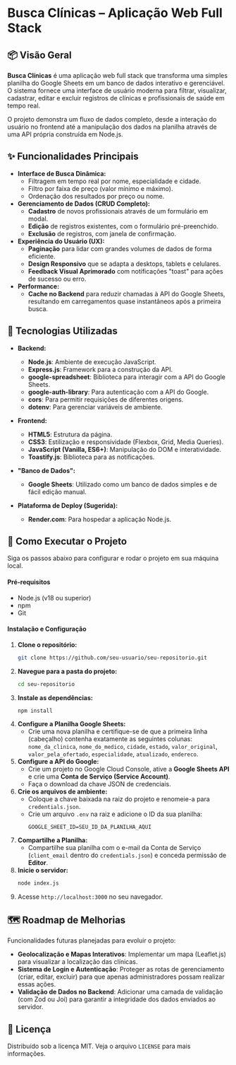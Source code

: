 # Busca Clínicas – Aplicação Web Full Stack

[](https://nodejs.org/)
[](https://expressjs.com/pt-br/)
[](https://developer.mozilla.org/pt-BR/docs/Web/JavaScript)
[](https://developers.google.com/sheets/api)
[](https://opensource.org/licenses/MIT)

## 📦 Visão Geral

**Busca Clínicas** é uma aplicação web full stack que transforma uma simples planilha do Google Sheets em um banco de dados interativo e gerenciável. O sistema fornece uma interface de usuário moderna para filtrar, visualizar, cadastrar, editar e excluir registros de clínicas e profissionais de saúde em tempo real.

O projeto demonstra um fluxo de dados completo, desde a interação do usuário no frontend até a manipulação dos dados na planilha através de uma API própria construída em Node.js.

## ✨ Funcionalidades Principais

  - **Interface de Busca Dinâmica:**
      - Filtragem em tempo real por nome, especialidade e cidade.
      - Filtro por faixa de preço (valor mínimo e máximo).
      - Ordenação dos resultados por preço ou nome.
  - **Gerenciamento de Dados (CRUD Completo):**
      - **Cadastro** de novos profissionais através de um formulário em modal.
      - **Edição** de registros existentes, com o formulário pré-preenchido.
      - **Exclusão** de registros, com janela de confirmação.
  - **Experiência do Usuário (UX):**
      - **Paginação** para lidar com grandes volumes de dados de forma eficiente.
      - **Design Responsivo** que se adapta a desktops, tablets e celulares.
      - **Feedback Visual Aprimorado** com notificações "toast" para ações de sucesso ou erro.
  - **Performance:**
      - **Cache no Backend** para reduzir chamadas à API do Google Sheets, resultando em carregamentos quase instantâneos após a primeira busca.

## 🚀 Tecnologias Utilizadas

  - **Backend:**

      - **Node.js**: Ambiente de execução JavaScript.
      - **Express.js**: Framework para a construção da API.
      - **google-spreadsheet**: Biblioteca para interagir com a API do Google Sheets.
      - **google-auth-library**: Para autenticação com a API do Google.
      - **cors**: Para permitir requisições de diferentes origens.
      - **dotenv**: Para gerenciar variáveis de ambiente.

  - **Frontend:**

      - **HTML5**: Estrutura da página.
      - **CSS3**: Estilização e responsividade (Flexbox, Grid, Media Queries).
      - **JavaScript (Vanilla, ES6+)**: Manipulação do DOM e interatividade.
      - **Toastify.js**: Biblioteca para as notificações.

  - **"Banco de Dados":**

      - **Google Sheets**: Utilizado como um banco de dados simples e de fácil edição manual.

  - **Plataforma de Deploy (Sugerida):**

      - **Render.com**: Para hospedar a aplicação Node.js.

## 🔧 Como Executar o Projeto

Siga os passos abaixo para configurar e rodar o projeto em sua máquina local.

#### **Pré-requisitos**

  - Node.js (v18 ou superior)
  - npm
  - Git

#### **Instalação e Configuração**

1.  **Clone o repositório:**
    ```bash
    git clone https://github.com/seu-usuario/seu-repositorio.git
    ```
2.  **Navegue para a pasta do projeto:**
    ```bash
    cd seu-repositorio
    ```
3.  **Instale as dependências:**
    ```bash
    npm install
    ```
4.  **Configure a Planilha Google Sheets:**
      - Crie uma nova planilha e certifique-se de que a primeira linha (cabeçalho) contenha exatamente as seguintes colunas: `nome_da_clinica`, `nome_do_medico`, `cidade`, `estado`, `valor_original`, `valor_pela_ofertado`, `especialidade`, `atualizado`, `endereco`.
5.  **Configure a API do Google:**
      - Crie um projeto no Google Cloud Console, ative a **Google Sheets API** e crie uma **Conta de Serviço (Service Account)**.
      - Faça o download da chave JSON de credenciais.
6.  **Crie os arquivos de ambiente:**
      - Coloque a chave baixada na raiz do projeto e renomeie-a para `credentials.json`.
      - Crie um arquivo `.env` na raiz e adicione o ID da sua planilha:
        ```
        GOOGLE_SHEET_ID=SEU_ID_DA_PLANILHA_AQUI
        ```
7.  **Compartilhe a Planilha:**
      - Compartilhe sua planilha com o e-mail da Conta de Serviço (`client_email` dentro do `credentials.json`) e conceda permissão de **Editor**.
8.  **Inicie o servidor:**
    ```bash
    node index.js
    ```
9.  Acesse `http://localhost:3000` no seu navegador.

## 🗺️ Roadmap de Melhorias

Funcionalidades futuras planejadas para evoluir o projeto:

  - **Geolocalização e Mapas Interativos**: Implementar um mapa (Leaflet.js) para visualizar a localização das clínicas.
  - **Sistema de Login e Autenticação**: Proteger as rotas de gerenciamento (criar, editar, excluir) para que apenas administradores possam realizar essas ações.
  - **Validação de Dados no Backend**: Adicionar uma camada de validação (com Zod ou Joi) para garantir a integridade dos dados enviados ao servidor.

## 📄 Licença

Distribuído sob a licença MIT. Veja o arquivo `LICENSE` para mais informações.
